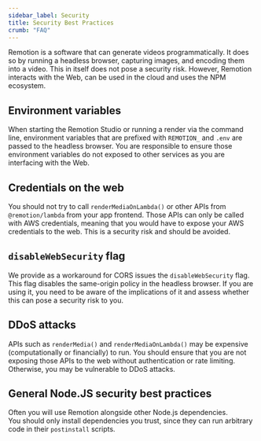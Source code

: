 ```yaml
---
sidebar_label: Security
title: Security Best Practices
crumb: "FAQ"
---
```


Remotion is a software that can generate videos programmatically. It does so by running a headless browser, capturing images, and encoding them into a video. This in itself does not pose a security risk. However, Remotion interacts with the Web, can be used in the cloud and uses the NPM ecosystem.

## Environment variables

When starting the Remotion Studio or running a render via the command line, environment variables that are prefixed with `REMOTION_` and `.env` are passed to the headless browser. You are responsible to ensure those environment variables do not exposed to other services as you are interfacing with the Web.

## Credentials on the web

You should not try to call `renderMediaOnLambda()` or other APIs from `@remotion/lambda` from your app frontend. Those APIs can only be called with AWS credentials, meaning that you would have to expose your AWS credentials to the web. This is a security risk and should be avoided.

## `disableWebSecurity` flag

We provide as a workaround for CORS issues the `disableWebSecurity` flag. This flag disables the same-origin policy in the headless browser. If you are using it, you need to be aware of the implications of it and assess whether this can pose a security risk to you.

## DDoS attacks

APIs such as `renderMedia()` and `renderMediaOnLambda()` may be expensive (computationally or financially) to run. You should ensure that you are not exposing those APIs to the web without authentication or rate limiting. Otherwise, you may be vulnerable to DDoS attacks.

## General Node.JS security best practices

Often you will use Remotion alongside other Node.js dependencies.  
You should only install dependencies you trust, since they can run arbitrary code in their `postinstall` scripts.

